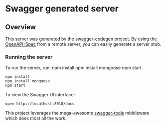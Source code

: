 # Swagger generated server

## Overview
This server was generated by the [swagger-codegen](https://github.com/swagger-api/swagger-codegen) project.  By using the [OpenAPI-Spec](https://github.com/OAI/OpenAPI-Specification) from a remote server, you can easily generate a server stub.

### Running the server
To run the server, run:
npm install
npm install mongoose
npm start
```
npm install
npm install mongoose
npm start
```

To view the Swagger UI interface:

```
open http://localhost:8010/docs
```

This project leverages the mega-awesome [swagger-tools](https://github.com/apigee-127/swagger-tools) middleware which does most all the work.
